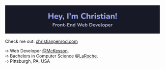 [<img src="banner.png" alt="Hey, I'm Christian. Front-End Web Developer (https://www.christianpenrod.com)" title="Hey, I'm Christian. Front-End Web Developer (https://www.christianpenrod.com)"/>](https://www.christianpenrod.com)

Check me out: [christianpenrod.com](https://christianpenrod.com)

➩ Web Developer [@McKesson](https://www.mckesson.com/). <br />
➩ Bachelors in Computer Science [@LaRoche](https://www.laroche.edu/Academics/Areas_of_Study/Computer_Science/Degrees_and_Requirements/?pid=16). <br />
➩ Pittsburgh, PA, USA

<br />
